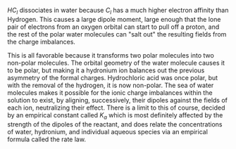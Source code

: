 $HC_{l}$ dissociates in water because $C_{l}$ has a much higher electron affinity than Hydrogen. This causes a large dipole moment, large enough that the lone pair of electrons from an oxygen orbital can start to pull off a proton, and the rest of the polar water molecules can "salt out" the resulting fields from the charge imbalances.

This is all favorable because it transforms two polar molecules into two non-polar molecules. The orbital geometry of the water molecule causes it to be polar, but making it a hydronium ion balances out the previous asymmetry of the formal charges. Hydrochloric acid was once polar, but with the removal of the hydrogen, it is now non-polar. The sea of water molecules makes it possible for the ionic charge imbalances within the solution to exist, by aligning, successively, their dipoles against the fields of each ion, neutralizing their effect. There is a limit to this of course, decided by an empirical constant called $K_{a}$ which is most definitely affected by the strength of the dipoles of the reactant, and does relate the concentrations of water, hydronium, and individual aqueous species via an empirical formula called the rate law.